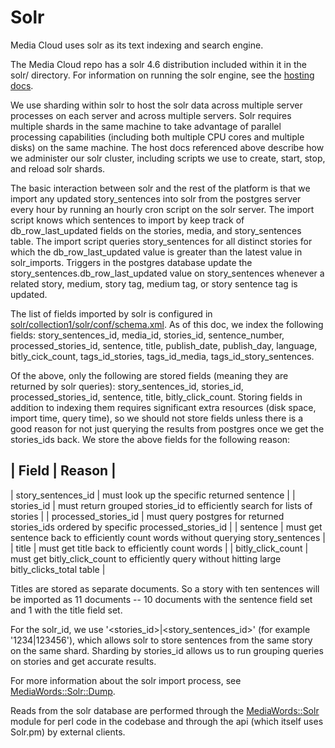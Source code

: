 Solr
====

Media Cloud uses solr as its text indexing and search engine.

The Media Cloud repo has a solr 4.6 distribution included within it in the solr/ directory.  For information on running
the solr engine, see the [hosting docs](hosting/solr-hosting.markdown).

We use sharding within solr to host the solr data across multiple server processes on each server and across
multiple servers.  Solr requires multiple shards in the same machine to take advantage of parallel processing
capabilities (including both multiple CPU cores and multiple disks) on the same machine.  The host docs referenced
above describe how we administer our solr cluster, including scripts we use to create, start, stop, and reload
solr shards.

The basic interaction between solr and the rest of the platform is that we import any updated story_sentences into
solr from the postgres server every hour by running an hourly cron script on the solr server.  The import script
knows which sentences to import by keep track of db_row_last_updated fields on the stories, media, and story_sentences
table.  The import script queries story_sentences for all distinct stories for which the db_row_last_updated value
is greater than the latest value in solr_imports.  Triggers in the postgres database update the
story_sentences.db_row_last_updated value on story_sentences whenever a related story, medium, story tag,
medium tag, or story sentence tag is updated.

The list of fields imported by solr is configured in
[solr/collection1/solr/conf/schema.xml](../solr/collection1/solr/conf/schema.xml).  As of this doc, we index the
following fields: story_sentences_id, media_id, stories_id, sentence_number, processed_stories_id, sentence, title,
publish_date, publish_day, language, bitly_cick_count, tags_id_stories, tags_id_media, tags_id_story_sentences.

Of the above, only the following are stored fields (meaning they are returned by solr queries): story_sentences_id,
stories_id, processed_stories_id, sentence, title, bitly_click_count.  Storing fields in addition to indexing them
requires significant extra resources (disk space, import time, query time), so we should not store fields unless
there is a good reason for not just querying the results from postgres once we get the stories_ids back.  We
store the above fields for the following reason:

| Field | Reason |
------------------
| story_sentences_id | must look up the specific returned sentence |
| stories_id | must return grouped stories_id to efficiently search for lists of stories |
| processed_stories_id | must query postgres for returned stories_ids ordered by specific processed_stories_id |
| sentence | must get sentence back to efficiently count words without querying story_sentences |
| title | must get title back to efficiently count words |
| bitly_click_count | must get bitly_click_count to efficiently query without hitting large bitly_clicks_total table |

Titles are stored as separate documents.  So a story with ten sentences will be imported as 11 documents -- 10 documents
with the sentence field set and 1 with the title field set.

For the solr_id, we use '<stories_id>|<story_sentences_id>' (for example '1234|123456'), which allows solr to store
sentences from the same story on the same shard.  Sharding by stories_id allows us to run grouping queries on stories
and get accurate results.

For more information about the solr import process, see [MediaWords::Solr::Dump](lib/MediaWords/Solr/Dump.pm).

Reads from the solr database are performed through the [MediaWords::Solr](lib/MediaWords/Solr.pm) module for perl code
in the codebase and through the api (which itself uses Solr.pm) by external clients.
